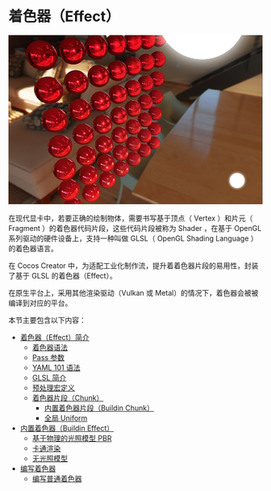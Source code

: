 # 着色器（Effect）

![effect-show](img/effect-show.png)

<!-- 
着色器（Shader）的本质是运行在 GPU 上能在屏幕上绘制某些东西的程序，这些程序为图形渲染管线的某个特定部分而运行。在 Cocos Creator 中着色器由顶点着色器（Vertex Shader）和片元着色器（Fragment Shader）构成，主要为可编程渲染管线提供算法片段。
-->

在现代显卡中，若要正确的绘制物体，需要书写基于顶点（ Vertex ）和片元（ Fragment ）的着色器代码片段，这些代码片段被称为 Shader ，在基于 OpenGL 系列驱动的硬件设备上，支持一种叫做 GLSL（ OpenGL Shading Language ） 的着色器语言。

在 Cocos Creator 中，为适配工业化制作流，提升着着色器片段的易用性，封装了基于 GLSL 的着色器（Effect）。

在原生平台上，采用其他渲染驱动（Vulkan 或 Metal）的情况下，着色器会被被编译到对应的平台。

<!-- 
本章主要围绕以下几个部分：
- [Effect 语法](effect-syntax.md)
- [Pass 可选配置参数](pass-parameter-list.md)
- [内置 Uniform](builtin-shader-uniforms.md)
-->

本节主要包含以下内容：
<!-- 
- [术语列表](effect-term.md) 
- [着色器（Effect）简介](effect-overview.md)        
- [内置着色器（Buildin Effect）](effect-buildin.md)    
- [编写着色器](write-effect-overview.md)  

-->
- [着色器（Effect）简介](effect-overview.md)
    - [着色器语法](effect-framework.md)
    - [Pass 参数](pass-parameter-list.md)
    - [YAML 101 语法](yaml-101.md)
    - [GLSL 简介](glsl.md)
    - [预处理宏定义](macros.md)
    - [着色器片段（Chunk）](effect-chunk-index.md)
        - [内置着色器片段（Buildin Chunk）](effect-buildin-chunk.md)
        - [全局 Uniform](uniform.md)
- [内置着色器（Buildin Effect）](effect-buildin.md)
    - [基于物理的光照模型 PBR](effect-buildin-pbr.md)
    - [卡通渲染](effect-buildin-toon.md)
    - [无光照模型](effect-buildin-unlit.md)
- [编写着色器](write-effect-overview.md)
    - [编写普通着色器](write-effect.md)
<!-- 
  - [编写表面着色器](write-surf-shader.md) 
-->

